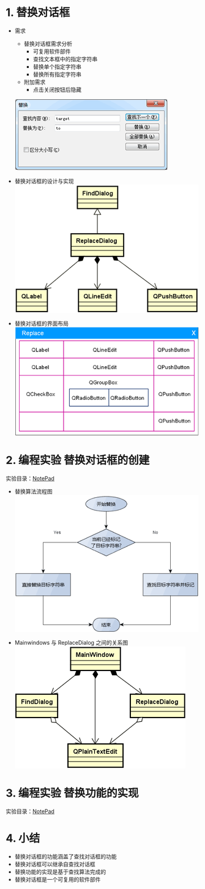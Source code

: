 # 1. 替换对话框
- 需求
    - 替换对话框需求分析
        - 可复用软件部件
        - 查找文本框中的指定字符串
        - 替换单个指定字符串
        - 替换所有指定字符串
    - 附加需求
        - 点击关闭按钮后隐藏

    ![](vx_images/048_1.png)

- 替换对话框的设计与实现
![](vx_images/048_2.png)

- 替换对话框的界面布局
![](vx_images/048_3.png)

# 2. 编程实验 替换对话框的创建
实验目录：[NotePad](vx_attachments\048_Design_and_implementation_of_replacement_dialog\NotePad)

- 替换算法流程图
![](vx_images/048_4.png)

- Mainwindows 与 ReplaceDialog 之间的关系图
![](vx_images/048_5.png)

# 3. 编程实验 替换功能的实现
实验目录：[NotePad](vx_attachments\048_Design_and_implementation_of_replacement_dialog\NotePad)

# 4. 小结
- 替换对话框的功能涵盖了查找对话框的功能
- 替换对话框可以继承自查找对话框
- 替换功能的实现是基于查找算法完成的
- 替换对话框是一个可复用的软件部件